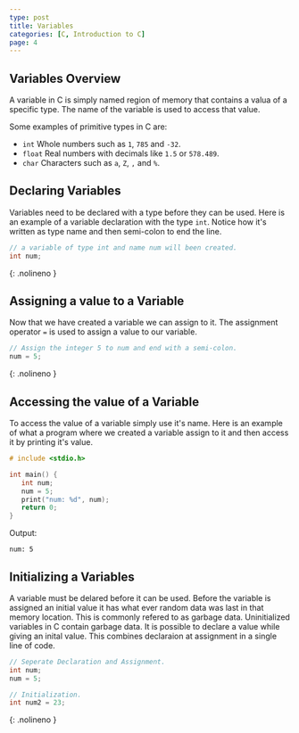 ```yaml
---
type: post
title: Variables
categories: [C, Introduction to C]
page: 4
---
```

## Variables Overview
A variable in C is simply named region of memory that contains a valua of a specific type. The name of the variable is used to access that value.

Some examples of primitive types in C are:
- `int` Whole numbers such as `1`, `785` and `-32`.
- `float` Real numbers with decimals like `1.5` or `578.489`.
- `char` Characters such as `a`, `Z`, `,` and `%`.

## Declaring Variables
Variables need to be declared with a type before they can be used. Here is an example of a variable declaration with the type `int`. Notice how it's written as type name and then semi-colon to end the line.
```c
// a variable of type int and name num will been created.
int num;
```
{: .nolineno }
## Assigning a value to a Variable
Now that we have created a variable we can assign to it. The assignment operator `=` is used to assign a value to our variable.
```c
// Assign the integer 5 to num and end with a semi-colon.
num = 5;
```
{: .nolineno }
## Accessing the value of a Variable
To access the value of a variable simply use it's name. Here is an example of what a program where we created a variable assign to it and then access it by printing it's value.
```c
# include <stdio.h>

int main() {
   int num;
   num = 5;
   print("num: %d", num);
   return 0;
}
```
Output:

`num: 5`
## Initializing a Variables
A variable must be delared before it can be used. Before the variable is assigned an initial value it has what ever random data was last in that memory location. This is commonly refered to as garbage data. Uninitialized variables in C contain garbage data. It is possible to declare a value while giving an inital value. This combines declaraion at assignment in a single line of code.
```c
// Seperate Declaration and Assignment.
int num;
num = 5;

// Initialization.
int num2 = 23;
```
{: .nolineno }
